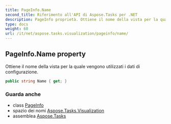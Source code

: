 ```yaml
---
title: PageInfo.Name
second_title: Riferimento all'API di Aspose.Tasks per .NET
description: PageInfo proprietà. Ottiene il nome della vista per la quale vengono utilizzati i dati di configurazione.
type: docs
weight: 60
url: /it/net/aspose.tasks.visualization/pageinfo/name/
---
```

## PageInfo.Name property

Ottiene il nome della vista per la quale vengono utilizzati i dati di configurazione.

```csharp
public string Name { get; }
```

### Guarda anche

* class [PageInfo](../)
* spazio dei nomi [Aspose.Tasks.Visualization](../../pageinfo/)
* assemblea [Aspose.Tasks](../../../)


